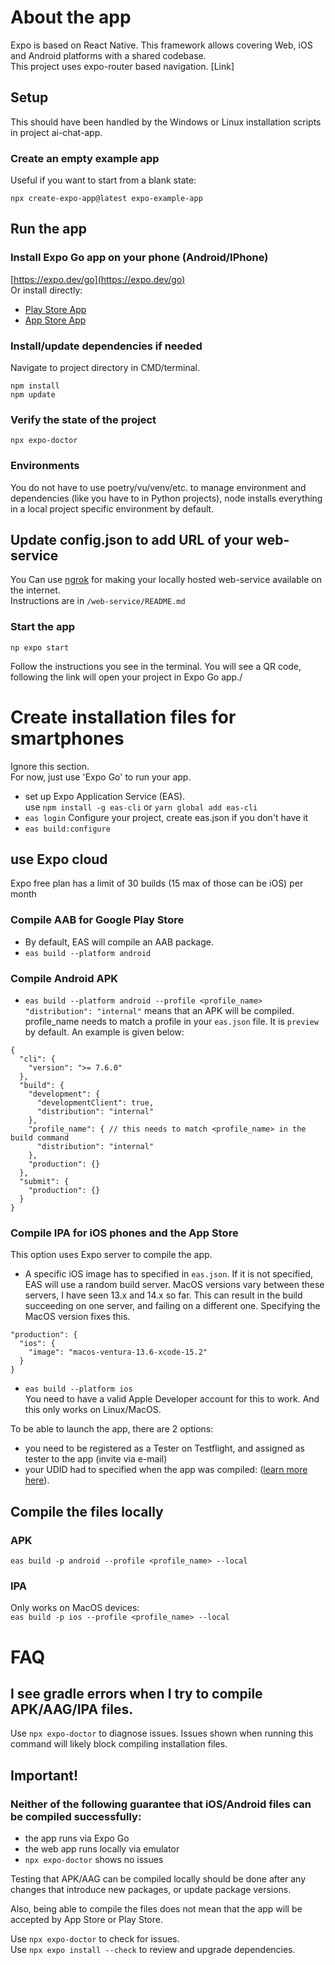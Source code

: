 # About the app
Expo is based on React Native.  This framework allows covering Web, iOS and Android platforms with a shared codebase.  
This project uses expo-router based navigation. [Link]

## Setup
This should have been handled by the Windows or Linux installation scripts in project ai-chat-app.

### Create an empty example app
Useful if you want to start from a blank state:  
```
npx create-expo-app@latest expo-example-app 
```

## Run the app
### Install Expo Go app on your phone (Android/IPhone)
[https://expo.dev/go](https://expo.dev/go)  
Or install directly:  
* [Play Store App](https://play.google.com/store/apps/details?id=host.exp.exponent&hl=en)
* [App Store App](https://apps.apple.com/us/app/expo-go/id982107779)

### Install/update dependencies if needed
Navigate to project directory in CMD/terminal.
```
npm install
npm update
```

### Verify the state of the project
```
npx expo-doctor
```

### Environments
You do not have to use poetry/vu/venv/etc. to manage environment and dependencies (like you have to in Python projects), node installs everything in a local project specific environment by default.  

## Update config.json to add URL of your web-service
You Can use [ngrok](ngrok.com) for making your locally hosted web-service available on the internet.  
Instructions are in `/web-service/README.md`

### Start the app
```
np expo start
```

Follow the instructions you see in the terminal. You will see a QR code, following the link will open your project in Expo Go app./

# Create installation files for smartphones
Ignore this section.  
For now, just use 'Expo Go' to run your app.

* set up Expo Application Service (EAS).  
use `npm install -g eas-cli` or `yarn global add eas-cli`
* `eas login`
Configure your project, create eas.json if you don't have it  
* `eas build:configure`
## use Expo cloud
Expo free plan has a limit of 30 builds (15 max of those can be iOS) per month
### Compile AAB for Google Play Store
* By default, EAS will compile an AAB package.
* `eas build --platform android`

### Compile Android APK
* `eas build --platform android --profile <profile_name>`  
`"distribution": "internal"` means that an APK will be compiled.  
profile_name needs to match a profile in your `eas.json` file. It is `preview` by default. An example is given below:

```
{
  "cli": {
    "version": ">= 7.6.0"
  },
  "build": {
    "development": {
      "developmentClient": true,
      "distribution": "internal"
    },
    "profile_name": { // this needs to match <profile_name> in the build command
      "distribution": "internal"
    },
    "production": {}
  },
  "submit": {
    "production": {}
  }
}
```

### Compile IPA for iOS phones and the App Store
This option uses Expo server to compile the app.  
* A specific iOS image has to specified in `eas.json`. If it is not specified, EAS will use a random build server. MacOS versions vary between these servers, I have seen 13.x and 14.x so far. This can result in the build succeeding on one server, and failing on a different one. Specifying the MacOS version fixes this.
```
"production": {
  "ios": {
    "image": "macos-ventura-13.6-xcode-15.2"
  }
}
```
* `eas build --platform ios`  
You need to have a valid Apple Developer account for this to work. And this only works on Linux/MacOS.

To be able to launch the app, there are 2 options:  
* you need to be registered as a Tester on Testflight, and assigned as tester to the app (invite via e-mail)
* your UDID had to specified when the app was compiled: ([learn more here](https://docs.expo.dev/build/internal-distribution/)).

## Compile the files locally
### APK
`eas build -p android --profile <profile_name> --local`

### IPA
Only works on MacOS devices:  
`eas build -p ios --profile <profile_name> --local`

# FAQ
## I see gradle errors when I try to compile APK/AAG/IPA files.
Use `npx expo-doctor` to diagnose issues. Issues shown when running this command will likely block compiling installation files.

## Important!
### Neither of the following guarantee that iOS/Android files can be compiled successfully:
* the app runs via Expo Go
* the web app runs locally via emulator
* `npx expo-doctor` shows no issues  

Testing that APK/AAG can be compiled locally should be done after any changes that introduce new packages, or update package versions.

Also, being able to compile the files does not mean that the app will be accepted by App Store or Play Store.

Use `npx expo-doctor` to check for issues.  
Use `npx expo install --check` to review and upgrade dependencies.  